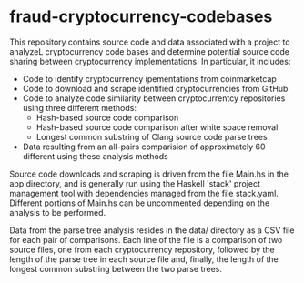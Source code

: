 # fraud-cryptocurrency-codebases

This repository contains source code and data associated with a project to analyzeL cryptocurrency code bases and determine potential source code sharing between cryptocurrency implementations. In particular, it includes:
  * Code to identify cryptocurrency ipementations from coinmarketcap
  * Code to download and scrape identified cryptocurrencies from GitHub
  * Code to analyze code similarity between cryptocurrentcy repositories using
    three different methods:
    * Hash-based source code comparison
    * Hash-based source code comparison after white space removal
    * Longest common substring of Clang source code parse trees
  * Data resulting from an all-pairs comparision of approximately 60 different 
    using these analysis methods

Source code downloads and scraping is driven from the file Main.hs in the app directory,
and is generally run using the Haskell 'stack' project management tool with dependencies
managed from the file stack.yaml. Different portions of Main.hs can be uncommented 
depending on the analysis to be performed.

Data from the parse tree analysis resides in the data/ directory as a CSV file for each pair
of comparisons. Each line of the file is a comparison of two source files, one from each cryptocurrency repository, followed by the length of the parse tree in each source file and, finally, the length of the longest common substring between the two parse trees.
